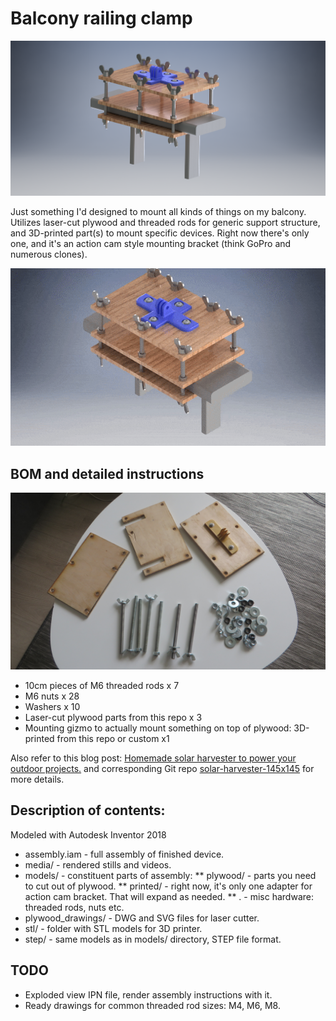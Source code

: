 # Balcony railing clamp

![assembly](https://github.com/panovvv/balcony-railing-clamp/raw/master/media/assembly.png?raw=true)

Just something I'd designed to mount all kinds of things on my balcony.
Utilizes laser-cut plywood and threaded rods for generic support structure,
and 3D-printed part(s) to mount specific devices. Right now there's only
one, and it's an action cam style mounting bracket (think GoPro and numerous clones).

![turntable animation](https://github.com/panovvv/balcony-railing-clamp/raw/master/media/turntable.gif?raw=true)

## BOM and detailed instructions

![bom](https://github.com/panovvv/balcony-railing-clamp/raw/master/media/bom.jpg?raw=true)

* 10cm pieces of M6 threaded rods x 7
* M6 nuts x 28
* Washers x 10
* Laser-cut plywood parts from this repo x 3
* Mounting gizmo to actually mount something on top of plywood: 3D-printed from this repo or custom x1

Also refer to this blog post: [Homemade solar harvester to power your outdoor projects.](https://www.shortn0tes.com/2019/07/solar-harvester.html)
and corresponding Git repo [solar-harvester-145x145](https://github.com/panovvv/solar-harvester-145x145) for more details.

## Description of contents:
Modeled with Autodesk Inventor 2018

* assembly.iam - full assembly of finished device.
* media/ - rendered stills and videos.
* models/ - constituent parts of assembly:
** plywood/ - parts you need to cut out of plywood.
** printed/ - right now, it's only one adapter for action cam bracket. That will expand as needed.
** . - misc hardware: threaded rods, nuts etc. 
* plywood_drawings/ - DWG and SVG files for laser cutter.
* stl/ - folder with STL models for 3D printer.
* step/ - same models as in models/ directory, STEP file format. 

## TODO
* Exploded view IPN file, render assembly instructions with it.
* Ready drawings for common threaded rod sizes: M4, M6, M8.
